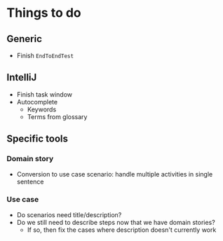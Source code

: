 # Things to do

## Generic

- Finish `EndToEndTest`


## IntelliJ

- Finish task window
- Autocomplete
  - Keywords
  - Terms from glossary


## Specific tools

### Domain story

- Conversion to use case scenario: handle multiple activities in single sentence

### Use case

- Do scenarios need title/description?
- Do we still need to describe steps now that we have domain stories?
  - If so, then fix the cases where description doesn't currently work

